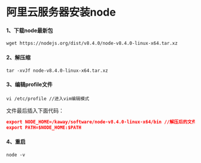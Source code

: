 # 阿里云服务器安装node

#### 1、下载node最新包

`wget https://nodejs.org/dist/v8.4.0/node-v8.4.0-linux-x64.tar.xz`

#### 2、解压缩

`tar -xvJf node-v8.4.0-linux-x64.tar.xz`

#### 3、编辑profile文件

`vi /etc/profile //进入vim编辑模式`

文件最后插入下面代码：

```json
export NODE_HOME=/kaway/software/node-v8.4.0-linux-x64/bin //解压后的文件目录，可用pwd查看，bin为文件家中的子目录
export PATH=$NODE_HOME:$PATH
```
#### 4、重启

`node -v`

